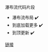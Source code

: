 瀑布流代码片段
- 瀑布流布局 :heavy_check_mark:	
- 到底加载更多 :heavy_check_mark:
- 到顶更新 :heavy_check_mark:

[链接](https://ybr54323.github.io/waterfall-flow-demo/)
